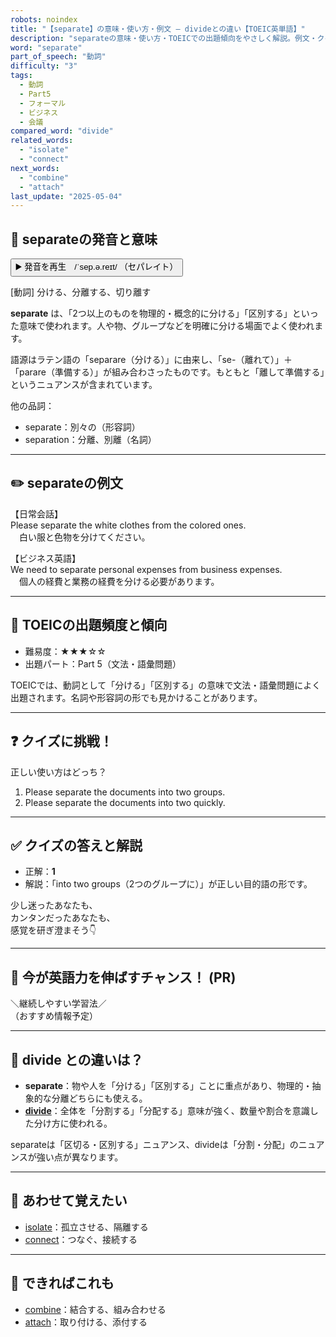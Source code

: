 ```yaml
---
robots: noindex
title: "【separate】の意味・使い方・例文 ― divideとの違い【TOEIC英単語】"
description: "separateの意味・使い方・TOEICでの出題傾向をやさしく解説。例文・クイズ付きでdivideとの違いもわかりやすく学べます。"
word: "separate"
part_of_speech: "動詞"
difficulty: "3"
tags:
  - 動詞
  - Part5
  - フォーマル
  - ビジネス
  - 会議
compared_word: "divide"
related_words:
  - "isolate"
  - "connect"
next_words:
  - "combine"
  - "attach"
last_update: "2025-05-04"
---
```


## 🔰 separateの発音と意味

<button class="play-audio" onclick="playTTS('separate')">
  <span class="play-audio-main">
    ▶️ 発音を再生　/ˈsep.ə.reɪt/
  </span>
  <span class="play-audio-sub">
    （セパレイト）
  </span>
</button>

[動詞] 分ける、分離する、切り離す

**separate** は、「2つ以上のものを物理的・概念的に分ける」「区別する」といった意味で使われます。人や物、グループなどを明確に分ける場面でよく使われます。

語源はラテン語の「separare（分ける）」に由来し、「se-（離れて）」＋「parare（準備する）」が組み合わさったものです。もともと「離して準備する」というニュアンスが含まれています。

他の品詞：  
- separate：別々の（形容詞）
- separation：分離、別離（名詞）

---

## ✏️ separateの例文

【日常会話】  
Please separate the white clothes from the colored ones.  
　白い服と色物を分けてください。

【ビジネス英語】  
We need to separate personal expenses from business expenses.  
　個人の経費と業務の経費を分ける必要があります。

---

## 🎯 TOEICの出題頻度と傾向

- 難易度：★★★☆☆
- 出題パート：Part 5（文法・語彙問題）

TOEICでは、動詞として「分ける」「区別する」の意味で文法・語彙問題によく出題されます。名詞や形容詞の形でも見かけることがあります。

---

## ❓ クイズに挑戦！

正しい使い方はどっち？

1. Please separate the documents into two groups.  
2. Please separate the documents into two quickly.

---

## ✅ クイズの答えと解説

- 正解：**1**
- 解説：「into two groups（2つのグループに）」が正しい目的語の形です。

少し迷ったあなたも、  
カンタンだったあなたも、  
感覚を研ぎ澄まそう👇️

---

## 🚀 今が英語力を伸ばすチャンス！ (PR)

<div class="info-center">
＼継続しやすい学習法／<br>  
（おすすめ情報予定）
</div>

---

## 🤔  divide との違いは？

- **separate**：物や人を「分ける」「区別する」ことに重点があり、物理的・抽象的な分離どちらにも使える。
- **[divide](/divide)**：全体を「分割する」「分配する」意味が強く、数量や割合を意識した分け方に使われる。

separateは「区切る・区別する」ニュアンス、divideは「分割・分配」のニュアンスが強い点が異なります。

---

## 🧩 あわせて覚えたい

- [isolate](/isolate)：孤立させる、隔離する
- [connect](/connect)：つなぐ、接続する

---

## 📖 できればこれも

- [combine](/combine)：結合する、組み合わせる
- [attach](/attach)：取り付ける、添付する

<!-- cvid: aid39_bid09 -->

